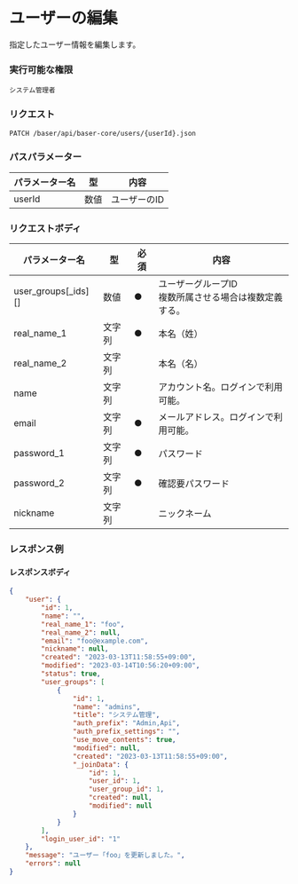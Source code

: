 # ユーザーの編集

指定したユーザー情報を編集します。

### 実行可能な権限
```
システム管理者
```
 
### リクエスト
```
PATCH /baser/api/baser-core/users/{userId}.json
``` 

### パスパラメーター

| パラメーター名       | 型   | 内容                   |
|---------------|-----|----------------------|
| userId        | 数値  | ユーザーのID              |

### リクエストボディ

| パラメーター名             | 型   | 必須  | 内容                              |
|---------------------|-----|-----|---------------------------------|
| user_groups[_ids][] | 数値  | ●   | ユーザーグループID<br>複数所属させる場合は複数定義する。 |
| real_name_1         | 文字列 | ●   | 本名（姓）                           |
| real_name_2         | 文字列  |     | 本名（名）                           |
| name                | 文字列  |     | アカウント名。ログインで利用可能。|
| email               | 文字列  | ●   | メールアドレス。ログインで利用可能。|
| password_1          | 文字列  | ●   | パスワード                           |
| password_2          | 文字列  | ●   | 確認要パスワード                        |
| nickname | 文字列  |     | ニックネーム                          |

### レスポンス例
#### レスポンスボディ
```json
{
    "user": {
        "id": 1,
        "name": "",
        "real_name_1": "foo",
        "real_name_2": null,
        "email": "foo@example.com",
        "nickname": null,
        "created": "2023-03-13T11:58:55+09:00",
        "modified": "2023-03-14T10:56:20+09:00",
        "status": true,
        "user_groups": [
            {
                "id": 1,
                "name": "admins",
                "title": "システム管理",
                "auth_prefix": "Admin,Api",
                "auth_prefix_settings": "",
                "use_move_contents": true,
                "modified": null,
                "created": "2023-03-13T11:58:55+09:00",
                "_joinData": {
                    "id": 1,
                    "user_id": 1,
                    "user_group_id": 1,
                    "created": null,
                    "modified": null
                }
            }
        ],
        "login_user_id": "1"
    },
    "message": "ユーザー「foo」を更新しました。",
    "errors": null
}
```
